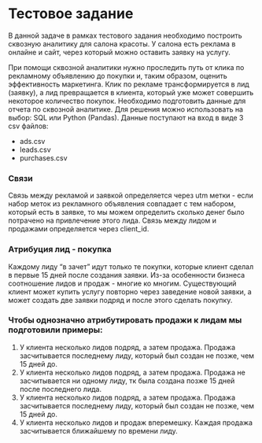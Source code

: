 # Тестовое задание
В данной задаче в рамках тестового задания необходимо построить сквозную аналитику для салона красоты. У салона есть реклама в онлайне и сайт, через который можно оставить заявку на услугу. 

При помощи сквозной аналитики нужно проследить путь от клика по рекламному объявлению до покупки и, таким образом, оценить эффективность маркетинга. 
Клик по рекламе трансформируется в лид (заявку), а лид превращается в клиента, который уже может совершить некоторое количество покупок.
Необходимо подготовить данные для отчета по сквозной аналитике. Для решения можно использовать на выбор: SQL или Python (Pandas). 
Данные поступают на вход в виде 3 csv файлов:

* ads.csv
* leads.csv
* purchases.csv

### Связи
Связь между рекламой и заявкой определяется через utm метки - если набор меток из рекламного объявления совпадает с тем набором, который есть в заявке, то мы можем определить сколько денег было потрачено на привлечение этого лида. 
Связь между лидом и продажами определяется через client_id.

### Атрибуция лид - покупка
Каждому лиду “в зачет” идут только те покупки, которые клиент сделал в первые 15 дней после создания заявки. Из-за особенности бизнеса соотношение лидов и продаж - многие ко многим. Существующий клиент может купить услугу повторно через заведение новой заявки, а может создать две заявки подряд и после этого сделать покупку.

### Чтобы однозначно атрибутировать продажи к лидам мы подготовили примеры:
1. У клиента несколько лидов подряд, а затем продажа. Продажа засчитывается последнему лиду, который был создан не позже, чем 15 дней до.
2. У клиента несколько лидов подряд, а затем продажа. Продажа не засчитывается ни одному лиду, тк была создана позже 15 дней после последнего лида.
3. У клиента несколько лидов подряд, а затем продажа. Продажа засчитывается последнему лиду, который был создан не позже, чем 15 дней до.
4. У клиента несколько лидов и продаж вперемешку. Каждая продажа засчитывается ближайшему по времени лиду.
